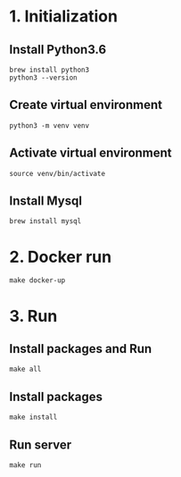 # 1. Initialization

## Install Python3.6
```
brew install python3
python3 --version
```

## Create virtual environment
```
python3 -m venv venv
```

## Activate virtual environment
```
source venv/bin/activate
```

## Install Mysql
```
brew install mysql
```


# 2. Docker run
```
make docker-up
```


# 3. Run

## Install packages and Run
```
make all
```

## Install packages
```
make install
```

## Run server
```
make run
```
